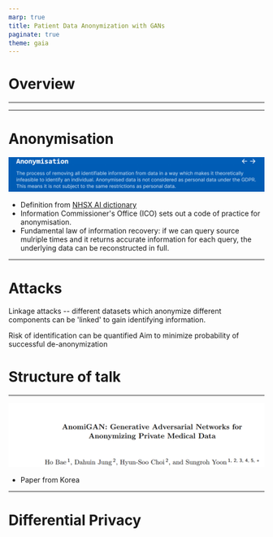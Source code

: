 ```yaml
---
marp: true
title: Patient Data Anonymization with GANs
paginate: true
theme: gaia
---
```


# Overview
---

---
# Anonymisation
![](2022-04-04-15-47-14.png)
- Definition from [NHSX AI dictionary](https://nhsx.github.io/ai-dictionary?term=anonymisation)
- Information Commissioner's Office (ICO) sets out a code of practice for anonymisation. 
- Fundamental law of information recovery: if we can query source mulriple times and it returns accurate information for each query, the underlying data can be reconstructed in full. 

---
# Attacks
Linkage attacks -- different datasets which anonymize different components can be 'linked' to gain identifying information. 

Risk of identification can be quantified
Aim to minimize probability of successful de-anonymization



# Structure of talk

---

![](2022-04-04-15-26-44.png)
- Paper from Korea

--- 
# Differential Privacy
